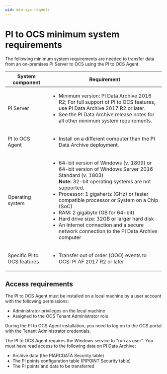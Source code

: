 ```yaml
---
uid: min-sys-reqmnts
---
```


# PI to OCS minimum system requirements

The following minimum system requirements are needed to transfer data from an on-premises PI Server to OCS using the PI to OCS Agent.

| System component | Requirement |
| ------------- | ----------------- |
| PI Server | <ul><li>Minimum version: PI Data Archive 2016 R2; For full support of PI to OCS features, use PI Data Archive 2017 R2 or later.</li><li>See the PI Data Archive release notes for all other minimum system requirements.</li></ul> |
| PI to OCS Agent | <ul><li> Install on a different computer than the PI Data Archive deployment.</li>|
|Operating system |<ul><li>64-bit version of Windows (v. 1809) or 64-bit version of Windows Server 2016 Standard (v. 1803)<br>**Note:** 32-bit operating systems are not supported.</li><li>Processor: 1 gigahertz (GHz) or faster compatible processor or System on a Chip (SoC)</li><li>RAM: 2 gigabyte (GB for 64-bit)</li><li>Hard drive size: 32GB or larger hard disk</li><li>An Internet connection and a secure network connection to the PI Data Archive computer</li></ul> |
| Specific PI to OCS features | <ul><li>Transfer out of order (OOO) events to OCS: PI AF 2017 R2 or later |

## Access requirements

The PI to OCS Agent must be installed on a local machine by a user account with the following permissions: 

- Administrator privileges on the local machine
- Assigned to the OCS Tenant Administrator role

During the PI to OCS Agent installation, you need to log on to the OCS portal with the Tenant Administrator credentials. 

The PI to OCS Agent requires the Windows service to "run as user". You must have read access to the following data on PI Data Archive:

* Archive data (the PIARCDATA Security table)
* The PI points configuration table (PIPOINT Security table)
* The PI points and data to be transferred
